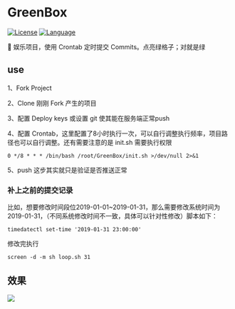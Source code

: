 # GreenBox

[![License](https://img.shields.io/packagist/l/inhere/console.svg)](LICENSE)
[![Language](https://img.shields.io/badge/language-shell-green.svg)](README.md)

 :game_die: 娱乐项目，使用 Crontab 定时提交 Commits。点亮绿格子；对就是绿
 
## use 

1、Fork Project

2、Clone 刚刚 Fork 产生的项目

3、配置 Deploy keys 或设置 git 使其能在服务端正常push

4、配置 Crontab，这里配置了8小时执行一次，可以自行调整执行频率，项目路径也可以自行调整。还有需要注意的是 init.sh 需要执行权限

    0 */8 * * * /bin/bash /root/GreenBox/init.sh >/dev/null 2>&1
    
5、push 这步其实就只是验证是否推送正常

### 补上之前的提交记录

比如，想要修改时间段位2019-01-01~2019-01-31，那么需要修改系统时间为2019-01-31，（不同系统修改时间不一致，具体可以针对性修改）脚本如下：

    timedatectl set-time '2019-01-31 23:00:00'
    
修改完执行
    
    screen -d -m sh loop.sh 31
    
## 效果

![](https://cdn.jsdelivr.net/gh/jader/resource/images/2021/202203281629220.png)


 
